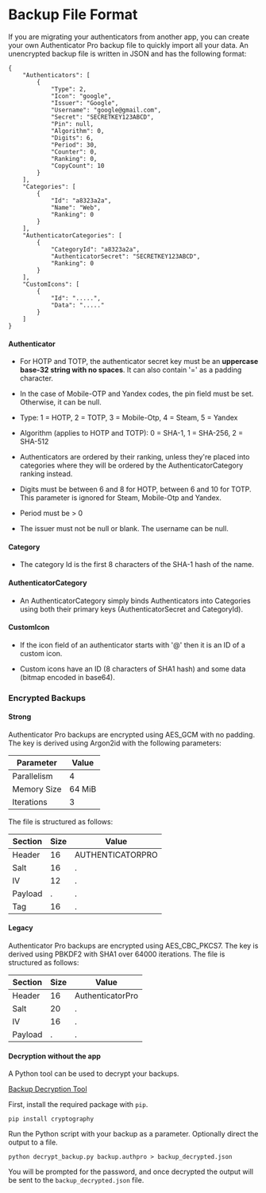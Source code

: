 # Backup File Format

If you are migrating your authenticators from another app, you can create your own Authenticator Pro backup file to quickly import all your data. An unencrypted backup file is written in JSON and has the following format:

```
{
    "Authenticators": [
        {
            "Type": 2,
            "Icon": "google",
            "Issuer": "Google",
            "Username": "google@gmail.com",
            "Secret": "SECRETKEY123ABCD",
            "Pin": null,
            "Algorithm": 0,
            "Digits": 6,
            "Period": 30,
            "Counter": 0,
            "Ranking": 0,
            "CopyCount": 10
        }
    ],
    "Categories": [
        {
            "Id": "a8323a2a",
            "Name": "Web",
            "Ranking": 0
        }
    ],
    "AuthenticatorCategories": [
        {
            "CategoryId": "a8323a2a",
            "AuthenticatorSecret": "SECRETKEY123ABCD",
            "Ranking": 0
        }
    ],
    "CustomIcons": [
        {
            "Id": ".....",
            "Data": "....."
        }
    ]
}
```

#### Authenticator

* For HOTP and TOTP, the authenticator secret key must be an **uppercase base-32 string with no spaces**. It can also contain '=' as a padding character.

* In the case of Mobile-OTP and Yandex codes, the pin field must be set. Otherwise, it can be null.

* Type: 1 = HOTP, 2 = TOTP, 3 = Mobile-Otp, 4 = Steam, 5 = Yandex

* Algorithm (applies to HOTP and TOTP): 0 = SHA-1, 1 = SHA-256, 2 = SHA-512

* Authenticators are ordered by their ranking, unless they're placed into categories where they will be ordered by the AuthenticatorCategory ranking instead.

* Digits must be between 6 and 8 for HOTP, between 6 and 10 for TOTP. This parameter is ignored for Steam, Mobile-Otp and Yandex.

* Period must be > 0

* The issuer must not be null or blank. The username can be null.

#### Category

* The category Id is the first 8 characters of the SHA-1 hash of the name.

#### AuthenticatorCategory

* An AuthenticatorCategory simply binds Authenticators into Categories using both their primary keys (AuthenticatorSecret and CategoryId).

#### CustomIcon

* If the icon field of an authenticator starts with '@' then it is an ID of a custom icon.

* Custom icons have an ID (8 characters of SHA1 hash) and some data (bitmap encoded in base64).

### Encrypted Backups

#### Strong

Authenticator Pro backups are encrypted using AES_GCM with no padding. The key is derived using Argon2id with the following parameters:

| Parameter   | Value  |
|-------------|--------|
| Parallelism | 4      |
| Memory Size | 64 MiB |
| Iterations  | 3      |

The file is structured as follows:

| Section | Size | Value            |
|---------|------|------------------|
| Header  | 16   | AUTHENTICATORPRO |
| Salt    | 16   | .                |
| IV      | 12   | .                |
| Payload | .    | .                |
| Tag     | 16   | .                |

#### Legacy

Authenticator Pro backups are encrypted using AES_CBC_PKCS7. The key is derived using PBKDF2 with SHA1 over 64000 iterations.
The file is structured as follows:

| Section | Size | Value            |
|---------|------|------------------|
| Header  | 16   | AuthenticatorPro |
| Salt    | 20   | .                |
| IV      | 16   | .                |
| Payload | .    | .                |

#### Decryption without the app

A Python tool can be used to decrypt your backups.

[Backup Decryption Tool](https://github.com/jamie-mh/AuthenticatorPro/blob/master/extra/decrypt_backup.py)

First, install the required package with ``pip``.

```
pip install cryptography
```

Run the Python script with your backup as a parameter. Optionally direct the output to a file.

```
python decrypt_backup.py backup.authpro > backup_decrypted.json
```

You will be prompted for the password, and once decrypted the output will be sent to the ``backup_decrypted.json`` file.
